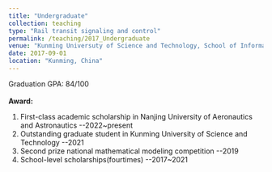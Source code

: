 ```yaml
---
title: "Undergraduate"
collection: teaching
type: "Rail transit signaling and control"
permalink: /teaching/2017_Undergraduate
venue: "Kunming Universuty of Science and Technology, School of Information Engineering and Automatization "
date: 2017-09-01
location: "Kunming, China"
---
```

Graduation GPA: 84/100
\
\
**Award:**
1. First-class academic scholarship in Nanjing University of Aeronautics and Astronautics --2022~present
2. Outstanding graduate student in Kunming University of Science and Technology --2021
3. Second prize national mathematical modeling competition --2019
1. School-level scholarships(fourtimes) --2017~2021

